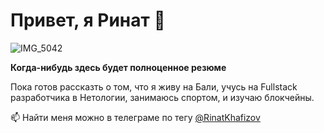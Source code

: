 # Привет, я Ринат 👋

![IMG_5042](https://user-images.githubusercontent.com/98922067/221417562-a4f4c621-636a-42f7-80e2-1b269da2bb55.png)


**Когда-нибудь здесь будет полноценное резюме**

Пока готов рассказть о том, что я живу на Бали, учусь на Fullstack разработчика в Нетологии, занимаюсь спортом, и изучаю блокчейны.





📫 Найти меня можно в телеграме по тегу 
 [@RinatKhafizov](https://t.me/RinatKhafizov)




